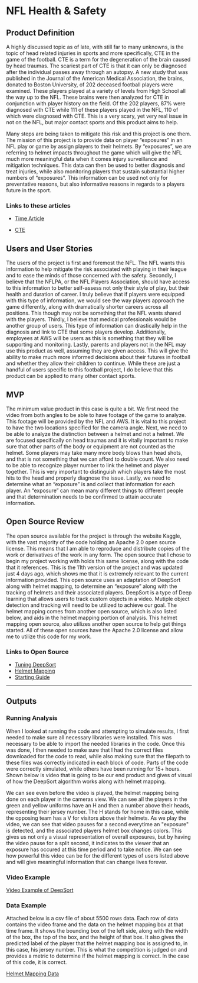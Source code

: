 # NFL Health & Safety


## Product Definition
A highly discussed topic as of late, with still far to many unknowns, is the topic of head related injuries in sports and more specifically, CTE in the game of the football. CTE is a term for the degeneration of the brain caused by head traumas. The scariest part of CTE is that it can only be diagnosed after the individual passes away through an autopsy. A new study that was published in the Journal of the American Medical Association, the brains, donated to Boston University, of 202 deceased football players were examined. These players played at a variety of levels from High School all the way up to the NFL. These brains were then analyzed for CTE in conjunction with player history on the field.  Of the 202 players, 87% were diagnosed with CTE while 111 of these players played in the NFL, 110 of which were diagnosed with CTE. This is a very scary, yet very real issue in not on the NFL, but major contact sports and this product aims to help.

Many steps are being taken to mitigate this risk and this project is one them. The mission of this project is to provide data on player “exposures” in an NFL play or game by assign players to their helmets. By “exposures”, we are referring to helmet impacts throughout the game which will give the NFL much more meaningful data when it comes injury surveillance and mitigation techniques. This data can then be used to better diagnosis and treat injuries, while also monitoring players that sustain substantial higher numbers of “exposures”. This information can be used not only for preventative reasons, but also informative reasons in regards to a players future in the sport.

### Links to these articles
- [Time Article](https://time.com/4871597/degenerative-brain-disease-cte-football/)

- [CTE](https://www.mayoclinic.org/diseases-conditions/chronic-traumatic-encephalopathy/symptoms-causes/syc-20370921)

## Users and User Stories
The users of the project is first and foremost the NFL. The NFL wants this information to help mitigate the risk associated with playing in their league and to ease the minds of those concerned with the safety. Secondly, I believe that the NFLPA, or the NFL Players Association, should have access to this information to better self-assess not only their style of play, but their health and duration of career. I truly believe that if players were equipped with this type of information, we would see the way players approach the game differently, along with dramatically shorter careers across all positions. This though may not be something that the NFL wants shared with the players. Thirdly, I believe that medical professionals would be another group of users. This type of information can drastically help in the diagnosis and link to CTE that some players develop. Additionally, employees at AWS will be users as this is something that they will be supporting and monitoring. Lastly, parents and players not in the NFL may use this product as well, assuming they are given access. This will give the ability to make much more informed decisions about their futures in football and whether they allow their children to continue. While these are just a handful of users specific to this football project, I do believe that this product can be applied to many other contact sports.

## MVP
The minimum value product in this case is quite a bit. We first need the video from both angles to be able to have footage of the game to analyze. This footage will be provided by the NFL and AWS. It is vital to this project to have the two locations specified for the camera angle. Next, we need to be able to analyze the distinction between a helmet and not a helmet. We are focused specifically on head traumas and it is vitally important to make sure that other parts of the body or equipment are not counted as the helmet. Some players may take many more body blows than head shots, and that is not something that we can afford to double count. We also need to be able to recognize player number to link the helmet and player together. This is very important to distinguish which players take the most hits to the head and properly diagnose the issue. Lastly, we need to determine what an “exposure” is and collect that information for each player. An “exposure” can mean many different things to different people and that determination needs to be confirmed to attain accurate information.


## Open Source Review
The open source available for the project is through the website Kaggle, with the vast majority of the code holding an Apache 2.0 open source license. This means that I am able to reproduce and distribute copies of the work or derivatives of the work in any form. The open source that I chose to begin my project working with holds this same license, along with the code that it references. This is the 11th version of the project and was updated just 4 days ago, which shows me that it is extremely relevant to the current information provided. This open source uses an adaptation of DeepSort along with helmet mapping, to determine an “exposure” along with the tracking of helmets and their associated players. DeepSort is a type of Deep learning that allows users to track custom objects in a video. Mutiple object detection and tracking will need to be utilized to achieve our goal. The helmet mapping comes from another open source, which is also listed below, and aids in the helmet mapping portion of analysis. This helmet mapping open source, also utilizes another open source to help get things started. All of these open sources have the Apache 2.0 license and allow me to utilize this code for my work.

### Links to Open Source
- [Tuning DeepSort](https://www.kaggle.com/firefliesqn/tuning-deepsort-helmet-mapping)
- [Helmet Mapping](https://www.kaggle.com/its7171/nfl-baseline-simple-helmet-mapping)
- [Starting Guide](https://www.kaggle.com/robikscube/nfl-helmet-assignment-getting-started-guide)

-----------------------

## Outputs

### Running Analysis
When I looked at running the code and attempting to simulate results, I first needed to make sure all necessary libraries were installed. This was necessary to be able to import the needed libraries in the code. Once this was done, I then needed to make sure that I had the correct files downloaded for the code to read, while also making sure that the filepath to these files was correctly indicated in each block of code. Parts of the code were correctly simulated, while others have been running for 15+ hours. Shown below is video that is going to be our end product and gives of visual of how the DeepSort algorithm works along with helmet mapping. 

We can see even before the video is played, the helmet mapping being done on each player in the cameras view. We can see all the players in the green and yellow uniforms have an H and then a number above their heads, representing their jersey number. The H stands for home in this case, while the opposing team has a V for visitors above their helmets. As we play the video, we can see that video pauses for a second everytime an "exposure" is detected, and the associated players helmet box changes colors. This gives us not only a visual representation of overall exposures, but by having the video pause for a split second, it indicates to the viewer that an exposure has occured at this time period and to take notice. We can see how powerful this video can be for the different types of users listed above and will give meaningful information that can change lives forever.


### Video Example

[Video Example of DeepSort](https://user-images.githubusercontent.com/74614080/133792317-c50d7445-8258-4476-8b32-555336f0b6c2.mp4)



### Data Example
Attached below is a csv file of about 5500 rows data. Each row of data contains the video frame and the data on the helmet mapping box at that time frame. It shows the bounding box of the left side, along with the width of the box, the top of the box, and the height of that box. It also gives the predicted label of the player that the helmet mapping box is assigned to, in this case, his jersey number. This is what the competition is judged on and provides a metric to determine if the helmet mapping is correct. In the case of this code, it is correct. 

[Helmet Mapping Data](https://github.com/Nhildenbrand19/EC601_Project1/files/7186354/submission.csv)

